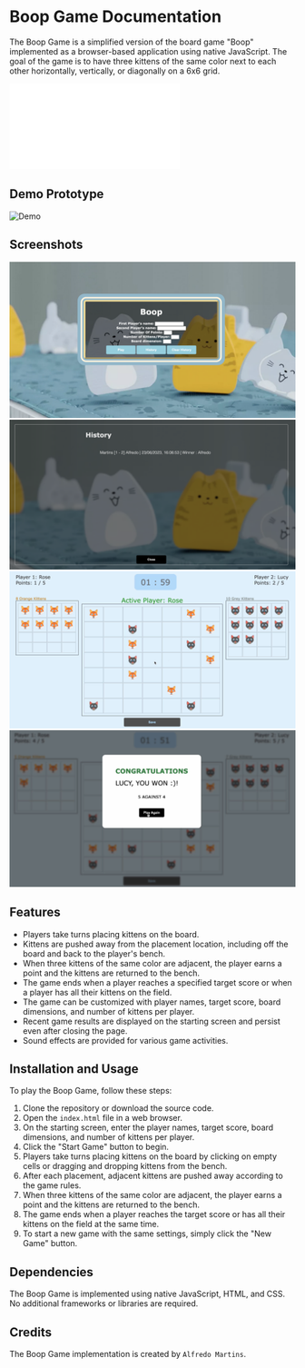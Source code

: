 # Boop Game Documentation

The Boop Game is a simplified version of the board game "Boop" implemented as a browser-based application using native JavaScript. The goal of the game is to have three kittens of the same color next to each other horizontally, vertically, or diagonally on a 6x6 grid.

![Boop](/boop_rules_v1.pdf)

## Demo Prototype

![Demo](Boop-Kittens.gif)

## Screenshots

![Home](screenshots/home.png)
![History](screenshots/history.png)
![Playing](screenshots/playing.png)
![Winning](screenshots/winning.png)

## Features

- Players take turns placing kittens on the board.
- Kittens are pushed away from the placement location, including off the board and back to the player's bench.
- When three kittens of the same color are adjacent, the player earns a point and the kittens are returned to the bench.
- The game ends when a player reaches a specified target score or when a player has all their kittens on the field.
- The game can be customized with player names, target score, board dimensions, and number of kittens per player.
- Recent game results are displayed on the starting screen and persist even after closing the page.
- Sound effects are provided for various game activities.

## Installation and Usage

To play the Boop Game, follow these steps:

1. Clone the repository or download the source code.
2. Open the `index.html` file in a web browser.
3. On the starting screen, enter the player names, target score, board dimensions, and number of kittens per player.
4. Click the "Start Game" button to begin.
5. Players take turns placing kittens on the board by clicking on empty cells or dragging and dropping kittens from the bench.
6. After each placement, adjacent kittens are pushed away according to the game rules.
7. When three kittens of the same color are adjacent, the player earns a point and the kittens are returned to the bench.
8. The game ends when a player reaches the target score or has all their kittens on the field at the same time.
9. To start a new game with the same settings, simply click the "New Game" button.

## Dependencies

The Boop Game is implemented using native JavaScript, HTML, and CSS. No additional frameworks or libraries are required.

## Credits

The Boop Game implementation is created by `Alfredo Martins`.
